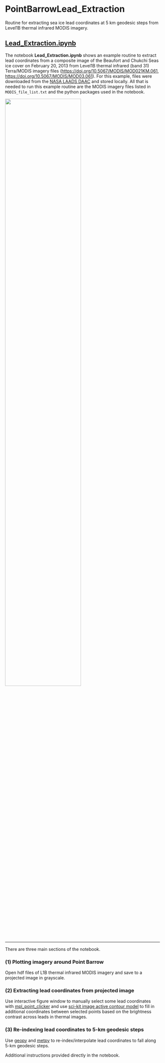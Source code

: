 # PointBarrowLead_Extraction

Routine for extracting sea ice lead coordinates at 5 km geodesic steps from Level1B thermal infrared MODIS imagery.

## [Lead_Extraction.ipynb](https://github.com/mackenziejewell/PointBarrowLead_Extraction/blob/main/Lead_Extraction.ipynb)

The notebook **Lead_Extraction.ipynb** shows an example routine to extract lead coordinates from a composite image of the Beaufort and Chukchi Seas ice cover on February 20, 2013 from Level1B thermal infrared (band 31) Terra/MODIS imagery files (https://doi.org/10.5067/MODIS/MOD021KM.061, https://doi.org/10.5067/MODIS/MOD03.061). For this example, files were downloaded from the [NASA LAADS DAAC](https://ladsweb.modaps.eosdis.nasa.gov/) and stored locally. All that is needed to run this example routine are the MODIS imagery files listed in `MODIS_file_list.txt` and the python packages used in the notebook.

<img src="https://github.com/mackenziejewell/PointBarrowLeadFormation/blob/main/example.gif" width=70% height=70%>

---

There are three main sections of the notebook.

### (1) Plotting imagery around Point Barrow
Open hdf files of L1B thermal infrared MODIS imagery and save to a projected image in grayscale.

### (2) Extracting lead coordinates from projected image
Use interactive figure window to manually select some lead coordinates with [mpl_point_clicker](https://mpl-point-clicker.readthedocs.io/en/latest/index.html#) and use [sci-kit image active contour model](https://scikit-image.org/docs/dev/api/skimage.segmentation.html#skimage.segmentation.active_contour) to fill in additional coordinates between selected points based on the brightness contrast across leads in thermal images.

### (3) Re-indexing lead coordinates to 5-km geodesic steps
Use [geopy](https://geopy.readthedocs.io/en/stable/) and [metpy](https://unidata.github.io/MetPy/latest/index.html#) to re-index/interpolate lead coordinates to fall along 5-km geodesic steps. 

Additional instructions provided directly in the notebook.

